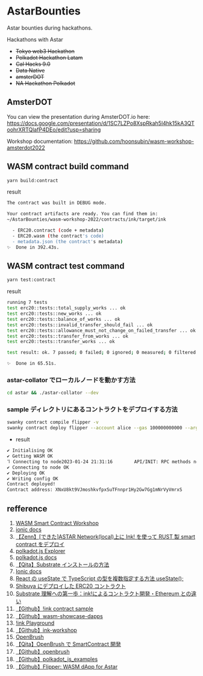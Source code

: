 # AstarBounties

Astar bounties during hackathons.

Hackathons with Astar

- <s>Tokyo web3 Hackathon</s>
- <s>Polkadot Hackathon Latam</s>
- <s>Cal Hacks 9.0</s>
- <s>Data Native</s>
- <s>amsterDOT</s>
- <s>NA Hackathon Polkadot</s>

## AmsterDOT

You can view the presentation during AmsterDOT.io here:
https://docs.google.com/presentation/d/1SC7LZPo8XspRkah5l4hk15kA3QToohrXRTQlafP4DEo/edit?usp=sharing

Workshop documentation:
https://github.com/hoonsubin/wasm-workshop-amsterdot2022

## WASM contract build command

```bash
yarn build:contract
```

result

```bash
The contract was built in DEBUG mode.

Your contract artifacts are ready. You can find them in:
~/AstarBounties/wasm-workshop-2022/contracts/ink/target/ink

  - ERC20.contract (code + metadata)
  - ERC20.wasm (the contract's code)
  - metadata.json (the contract's metadata)
✨  Done in 392.43s.
```

## WASM contract test command

```bash
yarn test:contract
```

result

```bash
running 7 tests
test erc20::tests::total_supply_works ... ok
test erc20::tests::new_works ... ok
test erc20::tests::balance_of_works ... ok
test erc20::tests::invalid_transfer_should_fail ... ok
test erc20::tests::allowance_must_not_change_on_failed_transfer ... ok
test erc20::tests::transfer_from_works ... ok
test erc20::tests::transfer_works ... ok

test result: ok. 7 passed; 0 failed; 0 ignored; 0 measured; 0 filtered out; finished in 0.00s

✨  Done in 65.51s.
```

### astar-collator でローカルノードを動かす方法

```bash
cd astar && ./astar-collator --dev
```

### sample ディレクトリにあるコントラクトをデプロイする方法

```bash
swanky contract compile flipper -v
swanky contract deploy flipper --account alice --gas 100000000000 --args true --network shibuya
```

- result

```bash
✔ Initialising OK
✔ Getting WASM OK
⠹ Connecting to node2023-01-24 21:31:16        API/INIT: RPC methods not decorated: transaction_unstable_submitAndWatch, transaction_unstable_unwatch
✔ Connecting to node OK
✔ Deploying OK
✔ Writing config OK
Contract deployed!
Contract address: XNxU8kt9VJmoshkvfpxSuTFnnpr1Hy2Gw7Gg1mNrVyVmrxS
```

## refference

1. [WASM Smart Contract Workshop](https://github.com/hoonsubin/wasm-workshop-amsterdot2022)
2. [ionic docs](https://ionicframework.com/docs/components)
3. [【Zenn】[できた]ASTAR Network(local)上に Ink! を使って RUST 製 smart contract をデプロイ](https://zenn.dev/polonity/articles/ddffad4663a04e)
4. [polkadot.js Explorer](https://polkadot.js.org/apps/#/explorer)
5. [polkadot.js docs](https://polkadot.js.org/docs/api/start/api.tx.subs)
6. [【Qita】Substrate インストールの方法](https://qiita.com/SotaWatanabe/items/f0c460bffa700b5a39de)
7. [Ionic docs](https://ionicframework.com/docs/ja/api/input)
8. [React の useState で TypeScript の型を複数指定する方法 useState();](https://off.tokyo/blog/react-usestate-typescript/)
9. [Shibuya にデプロイした ERC20 コントラクト](https://contracts-ui.substrate.io/contract/XbWd99FgTZscva4Fmz9B2a7zFUDh5PhDFFCPYmCBzjVL1As)
10. [Substrate 理解への第一歩：ink!によるコントラクト開発・Ethereum との違い](https://recruit.gmo.jp/engineer/jisedai/blog/develop-substrate-contract-by-ink/)
11. [【Github】!ink contract sample](https://github.com/mashharuki/ink/tree/master/examples)
12. [【Github】wasm-showcase-dapps](https://github.com/AstarNetwork/wasm-showcase-dapps)
13. [!ink Playground](https://ink-playground.substrate.io/?id=9230e11fc09945ac2cdc928d53cfbfdd)
14. [【Github】ink-workshop](https://github.com/mashharuki/ink-workshop)
15. [OpenBrush](https://openbrush.io/)
16. [【Qita】OpenBrush で SmartContract 開発](https://qiita.com/oggata/items/a557acd7bb4571caf0b6)
17. [【Github】openbrush](https://github.com/Supercolony-net/openbrush-contracts)
18. [【Github】polkadot_js_examples](https://github.com/realtakahashi/polkadot_js_examples)
19. [【Github】Flipper: WASM dApp for Astar](https://github.com/AstarNetwork/wasm-flipper)
